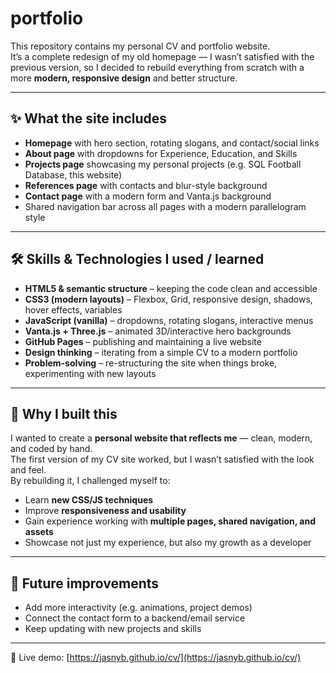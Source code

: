 # portfolio
This repository contains my personal CV and portfolio website.  
It’s a complete redesign of my old homepage — I wasn’t satisfied with the previous version, so I decided to rebuild everything from scratch with a more **modern, responsive design** and better structure.

---

## ✨ What the site includes
- **Homepage** with hero section, rotating slogans, and contact/social links  
- **About page** with dropdowns for Experience, Education, and Skills  
- **Projects page** showcasing my personal projects (e.g. SQL Football Database, this website)  
- **References page** with contacts and blur-style background  
- **Contact page** with a modern form and Vanta.js background  
- Shared navigation bar across all pages with a modern parallelogram style

---

## 🛠️ Skills & Technologies I used / learned
- **HTML5 & semantic structure** – keeping the code clean and accessible  
- **CSS3 (modern layouts)** – Flexbox, Grid, responsive design, shadows, hover effects, variables  
- **JavaScript (vanilla)** – dropdowns, rotating slogans, interactive menus  
- **Vanta.js + Three.js** – animated 3D/interactive hero backgrounds  
- **GitHub Pages** – publishing and maintaining a live website  
- **Design thinking** – iterating from a simple CV to a modern portfolio  
- **Problem-solving** – re-structuring the site when things broke, experimenting with new layouts  

---

## 🎯 Why I built this
I wanted to create a **personal website that reflects me** — clean, modern, and coded by hand.  
The first version of my CV site worked, but I wasn’t satisfied with the look and feel.  
By rebuilding it, I challenged myself to:
- Learn **new CSS/JS techniques**
- Improve **responsiveness and usability**
- Gain experience working with **multiple pages, shared navigation, and assets**
- Showcase not just my experience, but also my growth as a developer

---

## 🚀 Future improvements
- Add more interactivity (e.g. animations, project demos)  
- Connect the contact form to a backend/email service  
- Keep updating with new projects and skills  

---

📌 Live demo: [https://jasnyb.github.io/cv/](https://jasnyb.github.io/cv/)
